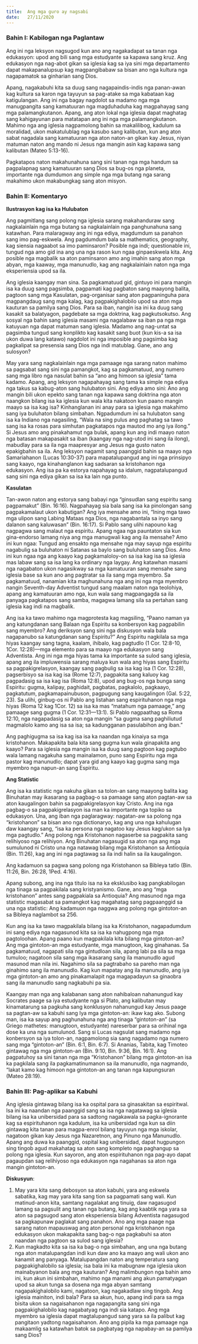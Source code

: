 ```yaml
---
title:  Ang mga guro ay nagsabi
date:   27/11/2020
---
```


### Bahin I:  Kabilogan nga Paglantaw

Ang ini nga leksyon nagsugod kun ano ang nagakadapat sa tanan nga edukasyon: upod ang bili sang mga estudyante sa kapawa sang kruz.  Ang edukasyon nga nag-abot gikan sa iglesia kag sa iya sini mga departamento dapat makapanalupsup kag magpangibabaw sa bisan ano nga kultura nga nagapamatok sa ginharian sang Dios.

Apang, nagakabuhi kita sa duug sang nagapaindis-indis nga panan-awan kag kultura sa karon nga tayuyun sa pag-atake sa mga kabataan kag katigulangan.  Ang ini nga bagay nagdolot sa madamo nga mga manugpangita sang kamatuuran nga magduhaduha kag magpahayag sang mga palamangkutanon.  Apang, ang aton lokal nga iglesia dapat maghatag sang kahigayunan para matatapan ang ini nga mga palamangkutanon.  Mahimo nga ang iglesia nagpamolong bahin sa makalilibog, kadulum sa moralidad, ukon makatulublag nga kasubo sang kalibutan, kun ang aton sabat nagadala sang kamatuuran nga aton naton-an gikan kay Jesus, niyan matuman naton ang mando ni Jesus nga mangin asin kag kapawa sang kalibutan (Mateo 5:13-16).

Pagkatapos naton makahunahuna sang sini tanan nga mga handum sa pagpalapnag sang kamatuuran sang Dios sa bug-os nga planeta, importante nga dumdumon ang simple nga mga butang nga sarang makahimo ukon makabungkag sang aton misyon.

### Bahin II: Komentaryo

**Ilustrasyon kag isa ka Hulubaton**

Ang pagmitlang sang polong nga iglesia sarang makahanduraw sang nagkalainlain nga mga butang sa nagkalainlain nga panghunahuna sang katawhan.  Para malaragway ang ini nga ediya, magdumdum sa panahon sang imo pag-eskwela.  Ang pagdumdum bala sa mathematics, geography, kag siensia nagaabot sa imo paminsaron? Posible nga indi; questionable ini, tungud nga amo gid ina ang una nga rason kun ngaa ginpaeskwela kita.  Ang posible nga magbalik sa aton paminsaron amo ang imahin sang aton mga abyan, mga kaaway, mga manunudlo, kag ang nagkalainlain naton nga mga eksperiensia upod sa ila.

Ang iglesia kaangay man sina.  Sa pagkamatuud gid, gintuyo ini para mangin isa ka duug sang pagsimba, pagpamati kag pagbaton sang maayong balita, pagtoon sang mga Kasulatan, pag-organisar sang aton pagpaninguha para magpangdaug sang mga kalag, kag pagpakighalobilo upod sa aton mga kauturan sa pamilya sang Dios.  Para sa iban, nangin isa ini ka duug sang kasakit sa balatyagon, pagdebate sa mga doktrina, kag pagkutsokutso.  Ang sosyal nga bahin sang iglesia masami nga nagalabaw sa iban pa nga mga katuyuan nga dapat matuman sang iglesia.  Madamo ang nag-untat sa pagsimba tungud sang konplikto kag kasakit sang buot (kun kis-a sa isa ukon duwa lang katawo) nagdolot ini nga imposible ang pagsimba kag pagkalipat sa presensia sang Dios nga indi matublag.  Gane, ano ang sulosyon?

May yara sang nagkalainlain nga mga pamaage nga sarang naton mahimo sa pagsabat sang sini nga pamangkot, kag sa pagkamatuud, ang numero sang mga libro nga nasulat bahin sa “ano ang himoon sa iglesia” tama kadamo.  Apang, ang leksyon nagapahayag sang tama ka simple nga ediya nga takus sa kabug-aton sang hulubaton sini.  Ang ediya amo sini: Ano ang mangin bili ukon epekto sang tanan nga kapawa sang doktrina nga aton naangkon bilang isa ka iglesia kun wala kita nakatoon kun paano mangin maayo sa isa kag isa?  Kinhanglanan ini anay para sa iglesia nga makahimo sang iya buluhaton bilang simbahan.  Ngpadumdum ini sa hulubaton sang isa ka Indiano nga nagasiling, “Wala na sing pulus ang paghatag sa tawo sang isa ka rosas para simhutan pagkatapos nga mautod mo ang iya ilong.” Si Jesus amo ang pinakahamut nga bulak, apang kun ang indi maayo naton nga batasan makapasakit sa iban (kaangay nga nag-utod ini sang ila ilong), mabudlay para sa ila nga maapresyar ang Jesus nga gusto naton epakigbahin sa ila.  Ang leksyon nagamit sang paanggid bahin sa maayo nga Samariahanon (Lucas 10:30-37) para mapatalupangud ang ini nga prinsipyo sang kaayo, nga kinahanglanon kag sadsaran sa kristohanon nga edukasyon.  Ang isa pa ka estorya napahayag sa idalum, nagpatalupangud sang sini nga ediya gikan sa isa ka lain nga punto.

**Kasulatan**

Tan-awon naton ang estorya sang babayi nga “ginsudlan sang espiritu sang pagpamakut” (Bin. 16:16).  Nagpahayag sia bala sang isa ka pinolongan sang pagpakamalaut ukon kabutigan?  Ang iya mensahe amo ini, “Ining mga tawo mga ulipon sang Labing Mataas nga Dios, nga nagabantala sa inyo sang dalanon sang kaluwasan” (Bin. 16:17).  Si Pablo sang ulihi napouno kag nagpagwa sang malaut nga espiritu.  Apang ngaa nga pauntaton sia kun gina-endorso lamang niya ang mga manugwali kag ang ila mensahe? Amo ini kun ngaa: Tungud ang ensakto nga mensahe nga may sayup nga espiritu nagabulig sa buluhaton ni Satanas sa baylo sang buluhaton sang Dios.  Amo ini kun ngaa nga ang kaayo kag pagkamaloloy-on sa isa kag isa sa iglesia mas labaw sang sa isa lang ka ordinary nga laygay.  Ang katawhan masami nga nagabaton ukon nagasikway sa mga kamatuuran sang mensahe sang iglesia base sa kun ano ang pagtratar sa ila sang mga myembro.  Sa pagkamatuud, nanamian kita maghunahuna nga ang ini nga mga myembro nangin Seventh-day Adventist tungud sang maalam naton nga teolohiya, apang ang kamatuuran amo nga, kun wala sang magpangagda sa ila panyaga pagkatapos sang samba, magagwa lamang sila sa pertahan sang iglesia kag indi na magbalik.

Ang isa ka tawo mahimo nga magprotesta kag magsiling, “Paano naman ya ang katungdanan sang Balaan nga Espiritu sa konbersyon kag pagpabilin sang myembro? Ang deriksyon sang sini nga diskusyon wala bala nagapanubo sa katungdanan sang Espiritu?”  Ang Espiritu nagkilala sa mga hiyas kaangay sang tagna, kaalam, ihibalo, kag pagtudlo (1 Cor. 12:8-10,  1Cor. 12:28)—mga elemento para sa maayo nga edukasyon sang Adventista.  Ang ini nga mga hiyas tama ka importante sa sulod sang iglesia, apang ang ila impluwensia sarang maluya kun wala ang hiyas sang Espiritu sa pagpakigrelasyon, kaangay sang pagbulig sa isa kag isa (1 Cor. 12:28), pagserbisyo sa isa kag isa (Rome 12:7), pagpakita sang kaluoy kag pagpadasig sa isa kag isa (Roma 12:8), upod ang bug-os nga bunga sang Espiritu: gugma, kalipay, paghidait, pagbatas, pagkalolo, pagkaayo, pagkatutum, pagkamapainubuson, pagpugung sang kaugalingon (Gal. 5:22, 23).  Sa ulihi, ginbug-os ni Pablo ang listahan sang espirituhanon nga mga hiyas (Roma 12 kag 1Cor. 12) sa isa ka mas “matahum nga pamaage,” ang pamaage sang gugma (1 Cor. 12:31—13:1).  Si Pablo nagpaathag sa Roma 12:10, nga nagapadasig sa aton nga mangin “sa gugma sang paghiliutud magmalolo kamo ang isa sa isa; sa kadungganan pasulabihon ang iban.”

Ang paghigugma sa isa kag isa isa ka naandan nga kinaiya sa mga kristohanon.  Makapakita bala kita sang gugma kun wala ginapakita ang kaayo? Para sa iglesia nga mangin isa ka duug sang pagtoon kag pagtubo wala lamang nagakuha sang mainalamon, puno sang Espiritu nga mga pastor kag manunudlo; dapat yara gid ang kaayo kag gugma sang mga myembro nga napun-an sang Espiritu.

**Ang Statistic**

Ang isa ka statistic nga nakuha gikan sa tolon-an sang maayong balita kag Binuhatan may ikasarang sa pagbag-o sa pamaage sang aton pagtan-aw sa aton kaugalingon bahin sa pagpakigrelasyon kay Cristo.  Ang ina nga pagbag-o sa pagpakigrelasyon isa man ka importante nga topiko sa edukasyon.  Una, ang iban nga paglaragway: nagatan-aw sa polong nga “kristohanon” sa bisan ano nga dictionaryo, kag ang una nga kahulugan daw kaangay sang, “isa ka persona nga nagatoo kay Jesus kag/ukon sa Iya mga pagtudlo.”  Ang polong nga Kristohanon nagaserbe sa pagpakita sang relihiyoso nga relihiyon.  Ang Binuhatan nagasugid sa aton nga ang mga sumulunod ni Cristo una nga natawag bilang mga Kristohanon sa Antioquia (Bin. 11:26), kag ang ini nga pagtawag sa ila indi halin sa ila kaugalingon.

Ang kadamuon sa pagwa sang polong nga Kristohanon sa Bibleya tatlo (Bin. 11:26, Bin. 26:28,  1Ped. 4:16).

Apang subong, ang ina nga titulo isa na ka eksklusibo kag pangkabilogan nga tinaga sa pagpakilala sang kristyanismo.  Gane, ano ang “mga kristohanon” antes sang pagpakiala sa Antioquia? Ang masunod nga mga statistic magasabat sa pamangkot kag magahatag sang pagpaanggid sa una nga statistic: Ang kadamuon nga naggwa ang polong nga gintoton-an sa Bibleya naglambot sa 256.

Kun ang isa ka tawo magpakilala bilang isa ka Kristohanon, nagapadumdum ini sang ediya nga nagasunod kita sa isa ka nahugpong nga mga pagtoloohan.  Apang paano kun magpakilala kita bilang mga gintoton-an? Ang mga gintoton-an mga estudyante, mga manugtoon, kag ginahanas.  Sa pagkamatuud, nagapati sila nga gintudloan sila, apang labi pa sila sa mga tumuloo; nagatoon sila sang mga ikasarang sang ila manunudlo agud masunod man nila ini.  Nagahimo sila sa pagtrabaho sa pareho man nga ginahimo sang ila manunudlo.  Kag kun mapatay ang ila manunudlo, ang iya mga gintoton-an amo ang pinakamalapit nga magapadayun sa ginaobra sang ila manunudlo sang nagkabuhi pa sia.

Kaangay man nga ang kalabanan sang aton nahibaloan nahanungud kay Socrates paage sa iya estudyante nga si Plato, ang kalibutan may kinamatarung sa pagkuha sang konklusyon nahanungud kay Jesus paage sa pagtan-aw sa kabuhi sang Iya mga gintoton-an:  ikaw kag ako.  Subong man, isa ka sayup ang paghunahuna nga ang tinaga “gintoton-an” (sa Griego mathetes: manugtoon, estudyante) nareserbar para sa orihinal nga dose ka una nga sumulunod.  Sang si Lucas nagsulat sang madamo nga konbersyon sa iya tolon-an, nagpamolong sia sang nagadamo nga numero sang mga “gintoton-an” (Bin. 6:1,  Bin. 6:7).  Si Ananias, Tabita, kag Timoteo gintawag nga mga gintoton-an (Bin. 9:10, Bin. 9:36, Bin. 16:1). Ang pagpatuhoy sa sini tanan nga mga “Kristohanon” bilang mga gintoton-an isa ka pagkilala sang ila pagkamatinumanon sa ila manunudlo, nga nagmando, “lakat kamo kag himoon nga gintoton-an ang tanan nga kapungsuran (Mateo 28:19).

### Bahin III:  Pag-aplikar sa Kabuhi

Ang iglesia gintawag bilang isa ka ospital para sa ginasakitan sa espiritwal.  Isa ini ka naandan nga paanggid sang sa isa nga nagatawag sa iglesia bilang isa ka unibersidad para sa sadtong nagakawala sa pagka-ignorante kag sa espirituhanon nga kadulum, isa ka unibersidad nga kun sa diin gintawag kita tanan para magpa-enrol bilang tayuyun nga mga iskolar, nagatoon gikan kay Jesus nga Nazaretnon, ang Pinuno nga Manunudlo.  Apang ang duwa ka paanggid, ospital kag unibersidad, dapat hugpungon sing tingob agud makahatag sa aton sang kompleto nga paghangup sa polong nga iglesia.  Kun sayoron, ang aton espirituhanon nga pag-ayo dapat pagaupdan sag relihiyoso nga edukasyon nga nagahanas sa aton nga mangin gintoton-an.

**Diskusyun**:

1.	May yara kita sang debosyon sa aton kabuhi, yara ang eskwela sabatika, kag may yara kita sang tion sa pagpamati sang wali.  Kun matinud-anon kita, samtang nagalakat ang tinuig, daw nagasugod lamang sa pagsulit ang tanan nga butang, kag ang kaabtik nga yara sa aton sa pagsugod sang aton eksperiensia bilang Adventista nagasugod sa pagkapunaw paglakat sang panahon.  Ano ang mga paage nga sarang naton mapauswag ang aton personal nga kristohanon nga edukasyon ukon makapakita sang bag-o nga pagkabuhi sa aton naandan nga pagtoon sa sulod sang iglesia?
2.	Kun magkadto kita sa isa ka bag-o nga simbahan, ang una nga butang nga aton matalupangdan indi kun daw ano ka maayo ang wali ukon ano kanamit ang panyaga.  Matalupangdan naton ang temperatura sang pagpakighalobilo sa iglesia; isa bala ini ka mabugnaw nga iglesia ukon mainabyanon bala ang mga kauturan? Ang malimbungon nga bahin amo ini, kun akun ini simbahan, mahimo nga manami ang akun pamatyagan upod sa akun tunga sa dosena nga mga abyan samtang nagapakighalobilo kami, nagatoon, kag nagakadlaw sing tingob.  Ang iglesia mainiton, indi bala? Para sa akun, huo, apang indi para sa mga bisita ukon sa nagaisahanon nga nagapangita sang sini nga pagpakighalobilo kag nagabatyag nga indi sia katapo.  Ang mga myembro sa iglesia dapat magtalupangud sang yara sa ila palibut kag pangitaon yadtong nagaisahanon.  Ano ang pipila ka mga pamaage nga makaamlig sa katawhan batok sa pagbatyag nga napabay-an sa pamilya sang Dios?        		    